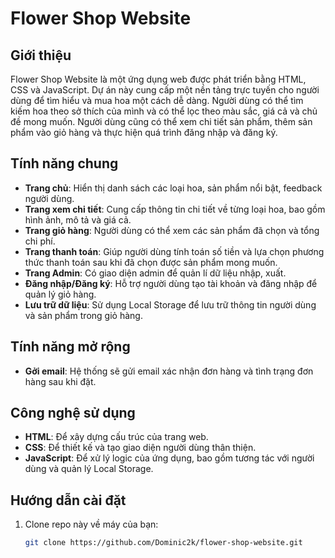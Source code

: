 # Flower Shop Website

## Giới thiệu

Flower Shop Website là một ứng dụng web được phát triển bằng HTML, CSS và JavaScript. Dự án này cung cấp một nền tảng trực tuyến cho người dùng để tìm hiểu và mua hoa một cách dễ dàng. Người dùng có thể tìm kiếm hoa theo sở thích của mình và có thể lọc theo màu sắc, giá cả và chủ đề mong muốn. Người dùng cũng có thể xem chi tiết sản phẩm, thêm sản phẩm vào giỏ hàng và thực hiện quá trình đăng nhập và đăng ký.

## Tính năng chung

- **Trang chủ**: Hiển thị danh sách các loại hoa, sản phẩm nổi bật, feedback người dùng.
- **Trang xem chi tiết**: Cung cấp thông tin chi tiết về từng loại hoa, bao gồm hình ảnh, mô tả và giá cả.
- **Trang giỏ hàng**: Người dùng có thể xem các sản phẩm đã chọn và tổng chi phí.
- **Trang thanh toán**: Giúp người dùng tính toán số tiền và lựa chọn phương thức thanh toán sau khi đã chọn được sản phẩm mong muốn.
- **Trang Admin**: Có giao diện admin để quản lí dữ liệu nhập, xuất.
- **Đăng nhập/Đăng ký**: Hỗ trợ người dùng tạo tài khoản và đăng nhập để quản lý giỏ hàng.
- **Lưu trữ dữ liệu**: Sử dụng Local Storage để lưu trữ thông tin người dùng và sản phẩm trong giỏ hàng.

## Tính năng mở rộng

- **Gởi email**: Hệ thống sẽ gửi email xác nhận đơn hàng và tình trạng đơn hàng sau khi đặt.

## Công nghệ sử dụng

- **HTML**: Để xây dựng cấu trúc của trang web.
- **CSS**: Để thiết kế và tạo giao diện người dùng thân thiện.
- **JavaScript**: Để xử lý logic của ứng dụng, bao gồm tương tác với người dùng và quản lý Local Storage.

## Hướng dẫn cài đặt

1. Clone repo này về máy của bạn:
   ```bash
   git clone https://github.com/Dominic2k/flower-shop-website.git
